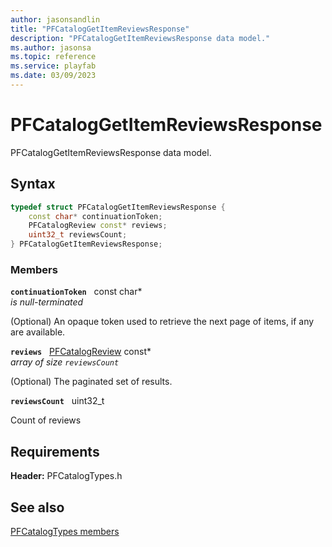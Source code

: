 ```yaml
---
author: jasonsandlin
title: "PFCatalogGetItemReviewsResponse"
description: "PFCatalogGetItemReviewsResponse data model."
ms.author: jasonsa
ms.topic: reference
ms.service: playfab
ms.date: 03/09/2023
---
```


# PFCatalogGetItemReviewsResponse  

PFCatalogGetItemReviewsResponse data model.  

## Syntax  
  
```cpp
typedef struct PFCatalogGetItemReviewsResponse {  
    const char* continuationToken;  
    PFCatalogReview const* reviews;  
    uint32_t reviewsCount;  
} PFCatalogGetItemReviewsResponse;  
```
  
### Members  
  
**`continuationToken`** &nbsp; const char*  
*is null-terminated*  
  
(Optional) An opaque token used to retrieve the next page of items, if any are available.
  
**`reviews`** &nbsp; [PFCatalogReview](pfcatalogreview.md) const*  
*array of size `reviewsCount`*  
  
(Optional) The paginated set of results.
  
**`reviewsCount`** &nbsp; uint32_t  
  
Count of reviews
  
  
## Requirements  
  
**Header:** PFCatalogTypes.h
  
## See also  
[PFCatalogTypes members](../pfcatalogtypes_members.md)  

  
  
